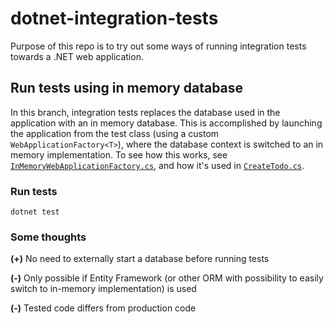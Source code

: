 # dotnet-integration-tests

Purpose of this repo is to try out some ways of running integration tests towards a .NET web application.

## Run tests using in memory database

In this branch, integration tests replaces the database used in the application with an in memory database. This is accomplished by launching the application from the test class (using a custom `WebApplicationFactory<T>`), where the database context is switched to an in memory implementation.
To see how this works, see [`InMemoryWebApplicationFactory.cs`](test/TodoApiTest/InMemoryWebApplicationFactory.cs), and how it's used in [`CreateTodo.cs`](test/TodoApiTest/CreateTodo.cs).

### Run tests

    dotnet test

### Some thoughts

 **(+)** No need to externally start a database before running tests

 **(-)** Only possible if Entity Framework (or other ORM with possibility to easily switch to in-memory implementation) is used

 **(-)** Tested code differs from production code
